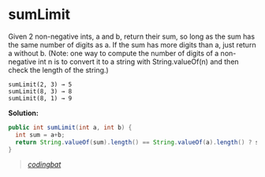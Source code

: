# sumLimit

Given 2 non-negative ints, a and b, return their sum, so long as the sum has the same number of digits as a. If the sum has more digits than a, just return a without b. (Note: one way to compute the number of digits of a non-negative int n is to convert it to a string with String.valueOf(n) and then check the length of the string.)

```
sumLimit(2, 3) → 5
sumLimit(8, 3) → 8
sumLimit(8, 1) → 9
```

**Solution:**

```java
public int sumLimit(int a, int b) {
  int sum = a+b;
  return String.valueOf(sum).length() == String.valueOf(a).length() ? sum : a;
}
```

> _[codingbat](http://codingbat.com/prob/p118077)_